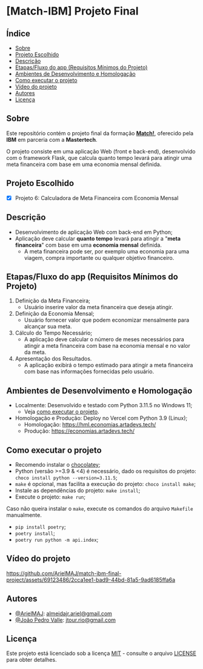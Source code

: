 # [Match-IBM] Projeto Final

## Índice

- [Sobre](#sobre)
- [Projeto Escolhido](#projeto-escolhido)
- [Descrição](#descrição)
- [Etapas/Fluxo do app (Requisitos Mínimos do Projeto)](#etapasfluxo-do-app-requisitos-minímos-do-projeto)
- [Ambientes de Desenvolvimento e Homologação](#ambientes-de-desenvolvimento-e-homologação)
- [Como executar o projeto](#como-executar-o-projeto)
- [Vídeo do projeto](#vídeo-do-projeto)
- [Autores](#autores)
- [Licença](#licença)

## Sobre

Este repositório contém o projeto final da formação **[Match!](https://match.mastertech.com.br/)**, oferecido pela **IBM** em parceria com a **Mastertech**.

O projeto consiste em uma aplicação Web (front e back-end), desenvolvido com o framework Flask, que calcula quanto tempo levará para atingir uma meta financeira com base em uma economia mensal definida.

## Projeto Escolhido

- [x] Projeto 6: Calculadora de Meta Financeira com Economia Mensal

## Descrição

- Desenvolvimento de aplicação Web com back-end em Python;
- Aplicação deve calcular **quanto tempo** levará para atingir a "**meta financeira**" com base em uma **economia mensal** definida.
  - A meta financeira pode ser, por exemplo uma economia para uma viagem, compra importante ou qualquer objetivo financeiro.

## Etapas/Fluxo do app (Requisitos Mínimos do Projeto)

1. Definição da Meta Financeira;
   - Usuário inserire valor da meta financeira que deseja atingir.
2. Definição da Economia Mensal;
   - Usuário fornecer valor que podem economizar mensalmente para alcançar sua meta.
3. Cálculo do Tempo Necessário;
   - A aplicação deve calcular o número de meses necessários para atingir a meta financeira com base na economia mensal e no valor da meta.
4. Apresentação dos Resultados.
   - A aplicação exibirá o tempo estimado para atingir a meta financeira com base nas informações fornecidas pelo usuário.

## Ambientes de Desenvolvimento e Homologação

- Localmente: Desenvolvido e testado com Python 3.11.5 no Windows 11;
  - Veja [como executar o projeto](#como-executar-o-projeto).
- Homologação e Produção: Deploy no Vercel com Python 3.9 (Linux);
  - Homologação: https://hml.economias.artadevs.tech/
  - Produção: https://economias.artadevs.tech/

## Como executar o projeto

- Recomendo instalar o [chocolatey](https://chocolatey.org/install);
- Python (versão >=3.9 & <4) é necessário, dado os requisitos do projeto: `choco install python --version=3.11.5`;
- `make` é opcional, mas facilita a execução do projeto: `choco install make`;
- Instale as dependências do projeto: `make install`;
- Execute o projeto: `make run`;

Caso não queira instalar o `make`, execute os comandos do arquivo `Makefile` manualmente.

- `pip install poetry`;
- `poetry install`;
- `poetry run python -m api.index`;

## Vídeo do projeto

https://github.com/ArielMAJ/match-ibm-final-project/assets/69123486/2cca1ee1-bad9-44bd-81a5-9ad6185ffa6a

## Autores

- [@ArielMAJ](https://ariel.artadevs.tech/): almeidajr.ariel@gmail.com
- [@João Pedro Valle](https://github.com/Joaopedrovalle3): jtour.rio@gmail.com

## Licença

Este projeto está licenciado sob a licença [MIT](https://choosealicense.com/licenses/mit/) - consulte o arquivo [LICENSE](LICENSE) para obter detalhes.
